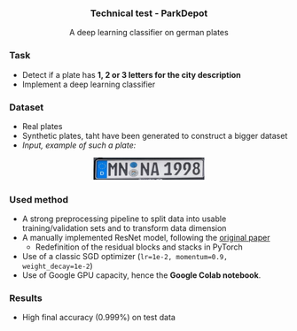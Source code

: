 <h3 align="center">Technical test - ParkDepot</h3>
<p align="center">A deep learning classifier on german plates<p>
  
### Task
- Detect if a plate has **1, 2 or 3 letters for the city description**
- Implement a deep learning classifier
### Dataset
- Real plates 
- Synthetic plates, taht have been generated to construct a bigger dataset
- *Input, example of such a plate:*
<div align="center">
<img src="./MN_NA1998.png" height="40">
</div>

### Used method
- A strong preprocessing pipeline to split data into usable training/validation sets and to transform data dimension
- A manually implemented ResNet model, following the [original paper](https://arxiv.org/abs/1512.03385)
  -  Redefinition of the residual blocks and stacks in PyTorch
- Use of a classic SGD optimizer (`lr=1e-2, momentum=0.9, weight_decay=1e-2`)
- Use of Google GPU capacity, hence the **Google Colab notebook**.
### Results
- High final accuracy (0.999%) on test data

